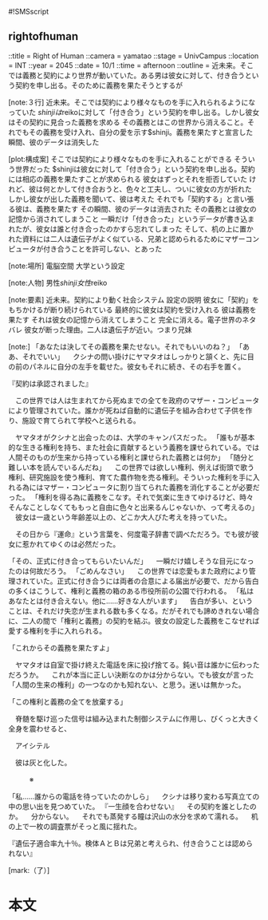 #!SMSscript

## rightofhuman

::title = Right of Human
::camera = yamatao
::stage = UnivCampus
::location = INT
::year = 2045
::date = 10/1
::time = afternoon
::outline = 近未来。そこでは義務と契約により世界が動いていた。ある男は彼女に対して、付き合うという契約を申し出る。そのために義務を果たそうとするが

[note:３行]
近未来。そこでは契約により様々なものを手に入れられるようになっていた
$shinjiは$reikoに対して「付き合う」という契約を申し出る。しかし彼女はその契約に見合った義務を求める
その義務とはこの世界から消えること。それでもその義務を受け入れ、自分の愛を示す$shinji。義務を果たすと宣言した瞬間、彼のデータは消失した

[plot:構成案]
そこでは契約により様々なものを手に入れることができる
そういう世界だった
$shinjiは彼女に対して「付き合う」という契約を申し出る。契約には相応の義務を果たすことが求められる
彼女はずっとそれを拒否していた
けれど、彼は何とかして付き合おうと、色々と工夫し、ついに彼女の方が折れた
しかし彼女が出した義務を聞いて、彼は考えた
それでも「契約する」と言い張る彼は、義務を果たす
その瞬間、彼のデータは消去された
その義務とは彼女の記憶から消されてしまうこと
一瞬だけ「付き合った」というデータが書き込まれたが、彼女は誰と付き合ったのかすら忘れてしまった
そして、机の上に置かれた資料には二人は遺伝子がよく似ている、兄弟と認められるためにマザーコンピュータが付き合うことを許可しない、とあった

[note:場所]
電脳空間
大学という設定

[note:人物]
男性$shinji
女性$reiko

[note:要素]
近未来。契約により動く社会システム
設定の説明
彼女に「契約」をもちかけるが断り続けられている
最終的に彼女は契約を受け入れる
彼は義務を果たす
それは彼女の記憶から消えてしまうこと
完全に消える。電子世界のネタバレ
彼女が断った理由。二人は遺伝子が近い。つまり兄妹

[note:]
「あなたは決してその義務を果たせない。それでもいいのね？」
「ああ、それでいい」
　クシナの問い掛けにヤマタオはしっかりと頷くと、先に目の前のパネルに自分の左手を載せた。彼女もそれに続き、その右手を置く。

『契約は承認されました』

　この世界では人は生まれてから死ぬまでの全てを政府のマザー・コンピュータにより管理されていた。誰かが死ねば自動的に遺伝子を組み合わせて子供を作り、施設で育てられて学校へと送られる。

　ヤマタオがクシナと出会ったのは、大学のキャンパスだった。
「誰もが基本的な生きる権利を持ち、また社会に貢献するという義務を課せられている。では人間そのものが生来から持っている権利と課せられた義務とは何か」
「随分と難しい本を読んでいるんだね」
　この世界では欲しい権利、例えば街頭で歌う権利、研究施設を使う権利、育てた農作物を売る権利。そういった権利を手に入れる為にはマザー・コンピュータに割り当てられた義務を消化することが必要だった。
「権利を得る為に義務をこなす。それで気楽に生きてゆけるけど、時々そんなことしなくてももっと自由に色々と出来るんじゃないか、って考えるの」
　彼女は一歳という年齢差以上の、どこか大人びた考えを持っていた。

　その日から『運命』という言葉を、何度電子辞書で調べただろう。でも彼が彼女に惹かれてゆくのは必然だった。

「その、正式に付き合ってもらいたいんだ」
　一瞬だけ嬉しそうな目元になったのは何故だろう。
「ごめんなさい」
　この世界では恋愛もまた政府により管理されていた。正式に付き合うには両者の合意による届出が必要で、だから告白の多くはこうして、権利と義務の箱のある市役所前の公園で行われる。
「私はあなたとは付き合えない。他に……好きな人がいます」
　告白が多い、ということは、それだけ失恋が生まれる数も多くなる。だがそれでも諦めきれない場合に、二人の間で「権利と義務」の契約を結ぶ。彼女の設定した義務をこなせれば愛する権利を手に入れられる。

「これからその義務を果たすよ」

　ヤマタオは自室で掛け終えた電話を床に投げ捨てる。鈍い音は誰かに伝わっただろうか。
　これが本当に正しい決断なのかは分からない。でも彼女が言った「人間の生来の権利」の一つなのかも知れない、と思う。迷いは無かった。

「この権利と義務の全てを放棄する」

　脊髄を駆け巡った信号は組み込まれた制御システムに作用し、びくっと大きく全身を震わせると、

　アイシテル

　彼は灰と化した。


　　　※


「私……誰からの電話を待っていたのかしら」
　クシナは移り変わる写真立ての中の思い出を見つめていた。
『一生顔を合わせない』
　その契約を誰としたのか。
　分からない。
　それでも蒸発する瞳は沢山の水分を求めて濡れる。
　机の上で一枚の調査票がそっと風に揺れた。

『遺伝子適合率九十％。検体ＡとＢは兄弟と考えられ、付き合うことは認められない』

[mark:（了）]

# 本文
